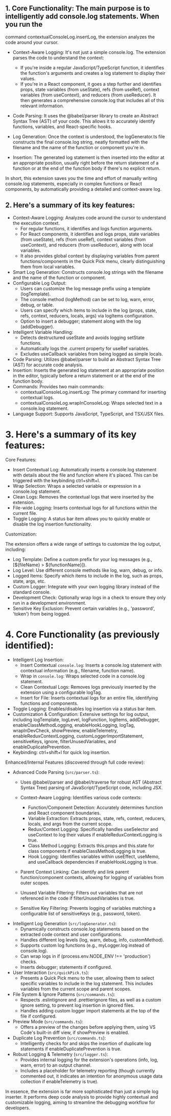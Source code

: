## 1. Core Functionality: The main purpose is to intelligently add console.log statements. When you run the

command contextualConsoleLog.insertLog, the extension analyzes the code around your cursor.

- Context-Aware Logging: It's not just a simple console.log. The extension parses the code to understand
  the context:
  - If you're inside a regular JavaScript/TypeScript function, it identifies the function's arguments and
    creates a log statement to display their values.
  - If you're in a React component, it goes a step further and identifies props, state variables (from
    useState), refs (from useRef), context variables (from useContext), and reducers (from useReducer).
    It then generates a comprehensive console.log that includes all of this relevant information.

- Code Parsing: It uses the @babel/parser library to create an Abstract Syntax Tree (AST) of your code.
  This allows it to accurately identify functions, variables, and React-specific hooks.

- Log Generation: Once the context is understood, the logGenerator.ts file constructs the final console.log
  string, neatly formatted with the filename and the name of the function or component you're in.

- Insertion: The generated log statement is then inserted into the editor at an appropriate position,
  usually right before the return statement of a function or at the end of the function body if there's no
  explicit return.

In short, this extension saves you the time and effort of manually writing console.log statements,
especially in complex functions or React components, by automatically providing a detailed and
context-aware log.

## 2. Here's a summary of its key features:

- Context-Aware Logging: Analyzes code around the cursor to understand the execution context.
  - For regular functions, it identifies and logs function arguments.
  - For React components, it identifies and logs props, state variables (from useState), refs (from useRef), context variables (from useContext), and reducers (from useReducer), along
    with local variables.
  - It also provides global context by displaying variables from parent functions/components in the Quick Pick menu, clearly distinguishing them from local variables.
- Smart Log Generation: Constructs console.log strings with the filename and the name of the function or component.
- Configurable Log Output:
  - Users can customize the log message prefix using a template (logTemplate).
  - The console method (logMethod) can be set to log, warn, error, debug, or table.
  - Users can specify which items to include in the log (props, state, refs, context, reducers, locals, args) via logItems configuration.
  - Option to insert a debugger; statement along with the log (addDebugger).
- Intelligent Variable Handling:
  - Detects destructured useState and avoids logging setState functions.
  - Automatically logs the .current property for useRef variables.
  - Excludes useCallback variables from being logged as simple locals.
- Code Parsing: Utilizes @babel/parser to build an Abstract Syntax Tree (AST) for accurate code analysis.
- Insertion: Inserts the generated log statement at an appropriate position in the editor, typically before a return statement or at the end of the function body.
- Commands: Provides two main commands:
  - contextualConsoleLog.insertLog: The primary command for inserting contextual logs.
  - contextualConsoleLog.wrapInConsoleLog: Wraps selected text in a console.log statement.
- Language Support: Supports JavaScript, TypeScript, and TSX/JSX files.

# 3. Here's a summary of its key features:

Core Features:

- Insert Contextual Log: Automatically inserts a console.log statement with details about the file and function where it's placed. This can be triggered with the keybinding ctrl+shift+l.
- Wrap Selection: Wraps a selected variable or expression in a console.log statement.
- Clean Logs: Removes the contextual logs that were inserted by the extension.
- File-wide Logging: Inserts contextual logs for all functions within the current file.
- Toggle Logging: A status bar item allows you to quickly enable or disable the log insertion functionality.

Customization:

The extension offers a wide range of settings to customize the log output, including:

- Log Template: Define a custom prefix for your log messages (e.g., [${fileName} > ${functionName}]).
- Log Level: Use different console methods like log, warn, debug, or info.
- Logged Items: Specify which items to include in the log, such as props, state, args, etc.
- Custom Logger: Integrate with your own logging library instead of the standard console.
- Development Check: Optionally wrap logs in a check to ensure they only run in a development environment.
- Sensitive Key Exclusion: Prevent certain variables (e.g., 'password', 'token') from being logged.

# 4. Core Functionality (as previously identified):

- Intelligent Log Insertion:
  - Insert Contextual `console.log`: Inserts a console.log statement with contextual information (e.g., filename, function name).
  - Wrap in `console.log`: Wraps selected code in a console.log statement.
  - Clean Contextual Logs: Removes logs previously inserted by the extension using a configurable logTag.
  - Insert for File: Inserts contextual logs for an entire file, identifying functions and components.
- Toggle Logging: Enables/disables log insertion via a status bar item.
- Customization & Configuration: Extensive settings for log output, including logTemplate, logLevel, logFunction, logItems, addDebugger, enableClassMethodLogging, enableHookLogging,
  logTag, wrapInDevCheck, showPreview, enableTelemetry, enableReduxContextLogging, customLoggerImportStatement, sensitiveKeys, ignore, filterUnusedVariables, and
  enableDuplicatePrevention.
- Keybinding: ctrl+shift+l for quick log insertion.

Enhanced/Internal Features (discovered through full code review):

- Advanced Code Parsing (`src/parser.ts`):
  - Uses @babel/parser and @babel/traverse for robust AST (Abstract Syntax Tree) parsing of JavaScript/TypeScript code, including JSX.
  - Context-Aware Logging: Identifies various code contexts:
    - Function/Component Detection: Accurately determines function and React component boundaries.
    - Variable Extraction: Extracts props, state, refs, context, reducers, locals, and args from the current scope.
    - Redux/Context Logging: Specifically handles useSelector and useContext to log their values if enableReduxContextLogging is true.
    - Class Method Logging: Extracts this.props and this.state for class components if enableClassMethodLogging is true.
    - Hook Logging: Identifies variables within useEffect, useMemo, and useCallback dependencies if enableHookLogging is true.
  
  - Parent Context Linking: Can identify and link parent function/component contexts, allowing for logging of variables from outer scopes.
  - Unused Variable Filtering: Filters out variables that are not referenced in the code if filterUnusedVariables is true.
  - Sensitive Key Filtering: Prevents logging of variables matching a configurable list of sensitiveKeys (e.g., password, token).
- Intelligent Log Generation (`src/logGenerator.ts`):
  - Dynamically constructs console.log statements based on the extracted code context and user configurations.
  - Handles different log levels (log, warn, debug, info, customMethod).
  - Supports custom log functions (e.g., myLogger.log instead of console.log).
  - Can wrap logs in if (process.env.NODE_ENV !== 'production') checks.
  - Inserts debugger; statements if configured.
- User Interaction (`src/quickPick.ts`):
  - Presents a Quick Pick menu to the user, allowing them to select specific variables to include in the log statement. This includes variables from the current scope and parent scopes.
- File System & Ignore Patterns (`src/commands.ts`):
  - Respects .eslintignore and .prettierignore files, as well as a custom ignore setting, to prevent log insertion in ignored files.
  - Handles adding custom logger import statements at the top of the file if configured.
- Preview Mode (`src/commands.ts`):
  - Offers a preview of the changes before applying them, using VS Code's built-in diff view, if showPreview is enabled.
- Duplicate Log Prevention (`src/commands.ts`):
  - Intelligently checks for and skips the insertion of duplicate log statements if enableDuplicatePrevention is true.
- Robust Logging & Telemetry (`src/logger.ts`):
  - Provides internal logging for the extension's operations (info, log, warn, error) to an output channel.
  - Includes a placeholder for telemetry reporting (though currently commented out, it indicates an intention for anonymous usage data collection if enableTelemetry is true).

In essence, the extension is far more sophisticated than just a simple log inserter. It performs deep code analysis to provide highly contextual and customizable logging, aiming to
streamline the debugging workflow for developers.
